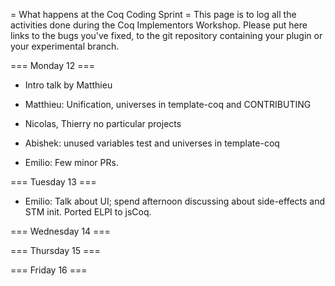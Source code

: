 = What happens at the Coq Coding Sprint =
This page is to log all the activities done during the Coq Implementors Workshop.  Please put here links to the bugs you've fixed, to the git repository containing your plugin or your experimental branch.

=== Monday 12 ===

 * Intro talk by Matthieu

 * Matthieu: Unification, universes in template-coq and CONTRIBUTING
 * Nicolas, Thierry no particular projects
 * Abishek: unused variables test and universes in template-coq
 * Emilio: Few minor PRs.

=== Tuesday 13 ===

 * Emilio: Talk about UI; spend afternoon discussing about side-effects and STM init. Ported ELPI to jsCoq.

=== Wednesday 14 ===

=== Thursday 15 ===

=== Friday 16 ===
